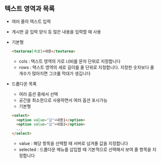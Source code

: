 ## 텍스트 영역과 목록

- 여러 줄의 텍스트 입력
- 게시판 글 입력 양식 등 많은 내용을 입력할 때 사용
- 기본형

  ```html
  <textarea[속성]>내용</textarea>
  ```

  - cols : 텍스트 영역의 가로 너비를 문자 단위로 지정합니다
  - rows : 텍스트 영역의 세로 길이를 줄 단위로 지정합니다. 지정한 숫자보다 줄 개수가 많아지면 그크롤 막대가 생깁니다

- 드롭다운 목록

  - 여러 옵션 중에서 선택
  - 공간을 최소한으로 사용하면서 여러 옵션 포시가능
  - 기본형

  ```html
  <select>
    <option value="값">내용1</option>
    <option value="값">내용2</option>
    ...
  </select>
  ```

  - value : 해당 항목을 선택할 때 서버로 넘겨줄 값을 지정합니다
  - selected : 드롭다운 메뉴를 삽입할 때 기본적으로 선택해서 보여 줄 항목을 지정합니다
